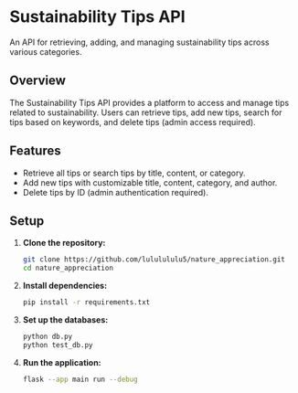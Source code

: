 # Sustainability Tips API

An API for retrieving, adding, and managing sustainability tips across various categories.

## Overview

The Sustainability Tips API provides a platform to access and manage tips related to sustainability. Users can retrieve tips, add new tips, search for tips based on keywords, and delete tips (admin access required).

## Features

- Retrieve all tips or search tips by title, content, or category.
- Add new tips with customizable title, content, category, and author.
- Delete tips by ID (admin authentication required).

## Setup

1. **Clone the repository:**

   ```bash
   git clone https://github.com/lululululu5/nature_appreciation.git
   cd nature_appreciation

   ```

2. **Install dependencies:**

   ```bash
   pip install -r requirements.txt
   ```

3. **Set up the databases:**

   ```bash
   python db.py
   python test_db.py
   ```

4. **Run the application:**

   ```bash
   flask --app main run --debug
   ```
